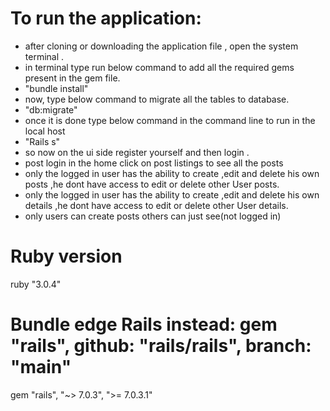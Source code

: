 # To run the application:
- after cloning or downloading the application file , open the system terminal .
- in terminal type run below command to add all the required gems present in the gem file.
-  "bundle install" 
- now, type below command to migrate all the tables to database.
-  "db:migrate"
- once it is done type below command in the command line to run in the local host
-   "Rails s" 
- so now on the ui side register yourself and then login .
- post login in the home click on post listings to see all the posts
- only the logged in user has the ability to create ,edit and delete his own posts ,he dont have access to edit or delete other User posts.
- only the logged in user has the ability to create ,edit and delete his own details ,he dont have access to edit or delete other User details.
- only users can create posts others can just see(not logged in)
# Ruby version
ruby "3.0.4"
# Bundle edge Rails instead: gem "rails", github: "rails/rails", branch: "main"
gem "rails", "~> 7.0.3", ">= 7.0.3.1"
